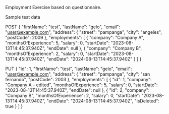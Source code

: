 Employment Exercise based on questionnaire.

Sample test data

POST
{
  "firstName": "test",
  "lastName": "gelo",
  "email": "user@example.com",
  "address": {
    "street": "pampanga",
    "city": "angeles",
    "postCode": 2009
  },
  "employments": [
    {
      "company": "Company A",
      "monthsOfExperience": 5,
      "salary": 0,
      "startDate": "2023-08-13T14:45:37.940Z",
      "endDate": null
    },
	{
      "company": "Company B",
      "monthsOfExperience": 2,
      "salary": 0,
      "startDate": "2023-08-13T14:45:37.940Z",
      "endDate": "2024-08-13T14:45:37.940Z"
    }
  ]
}

PUT
{
  "id": 1,
  "firstName": "test",
  "lastName": "gelo",
  "email": "user@example.com",
  "address": {
    "street": "pampanga",
    "city": "san fernando",
    "postCode": 2003
  },
  "employments": [
    {
	  "id": 1,
      "company": "Company A - edited",
      "monthsOfExperience": 5,
      "salary": 0,
      "startDate": "2023-08-13T14:45:37.940Z",
      "endDate": null
    },
	{
	  "id": 2,
      "company": "Company B",
      "monthsOfExperience": 2,
      "salary": 0,
      "startDate": "2023-08-13T14:45:37.940Z",
      "endDate": "2024-08-13T14:45:37.940Z",
	  "isDeleted": true
    }
  ]
}
